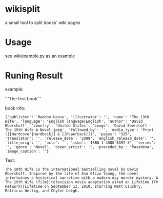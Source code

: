 wikisplit
=========

a small tool to split books' wiki pages


Usage
=====

see wikiexample.py as an example


Runing Result
=============

example:

'''The first book'''

book info:

    {'publisher': 'Random House', 'illustrator': '', 'name': 'The 19th Wife', 'language': 'English language|English', 'author': 'David Ebershoff', 'country': 'United States', 'image': 'David Ebershoff - The 19th Wife A Novel.jpeg', 'followed_by': '', 'media_type': 'Print ([[Hardcover|Hardback]] & [[Paperback]])', 'pages': '525', 'translator': '', 'release_date': '2009', 'english_release_date': '', 'title_orig': '', 'oclc': '', 'isbn': 'ISBN 1-4000-6397-3', 'series': '', 'genre': 'Novel', 'cover_artist': '', 'preceded_by': 'Pasadena', 'image_caption': ''}

Text:

    The 19th Wife is the international bestselling novel by David Ebershoff. Inspired by the life of Ann Eliza Young, the novel intertwines a historical narrative with a modern-day murder mystery. A The 19th Wife (film)|television movie adaptation aired on Lifetime (TV network)|Lifetime on September 13, 2010, starring Matt Czuchry, Patricia Wettig, and Chyler Leigh.
	
